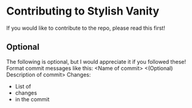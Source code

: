 # Contributing to Stylish Vanity
If you would like to contribute to the repo, please read this first!
## Optional
The following is optional, but I would appreciate it if you followed these!  
Format commit messages like this:
&lt;Name of commit&gt;
&lt;(Optional) Description of commit&gt;
Changes:
- List of
- changes
- in the commit